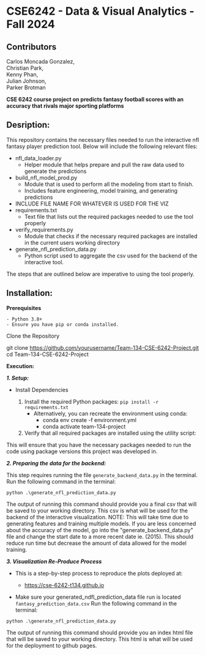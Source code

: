 # CSE6242 - Data & Visual Analytics - Fall 2024
## Contributors

Carlos Moncada Gonzalez,  
Christian Park,  
Kenny Phan,  
Julian Johnson,  
Parker Brotman

**CSE 6242 course project on predicts fantasy football scores with an accuracy that rivals major sporting platforms**

## Desription:
This repository contains the necessary files needed to run the interactive nfl fantasy player prediction tool. Below will include the following relevant files:
- nfl_data_loader.py 
    - Helper module that helps prepare and pull the raw data used to generate the predictions
- build_nfl_model_prod.py
    - Module that is used to perform all the modeling from start to finish.
    - Includes feature engineering, model training, and generating predictions
- INCLUDE FILE NAME FOR WHATEVER IS USED FOR THE VIZ  
- requirements.txt 
    - Text file that lists out the required packages needed to use the tool properly
- verify_requirements.py 
    - Module that checks if the necessary required packages are installed in the current users working directory
- generate_nfl_prediction_data.py
    - Python script used to aggregate the csv used for the backend of the interactive tool.

The steps that are outlined below are imperative to using the tool properly.


## Installation: 
**Prerequisites**
 
	- Python 3.8+
	- Ensure you have pip or conda installed.
 
Clone the Repository

git clone https://github.com/yourusername/Team-134-CSE-6242-Project.git
cd Team-134-CSE-6242-Project




**Execution:**

***1. Setup:***

- Install Dependencies
 
	1.	Install the required Python packages: `pip install -r requirements.txt`
        - Alternatively, you can recreate the environment using conda:
            - conda env create -f environment.yml
            - conda activate team-134-project
	2.	Verify that all required packages are installed using the utility script:

This will ensure that you have the necessary packages needed to run the code using package versions this project was developed in.

***2. Preparing the data for the backend:***

This step requires running the file `generate_backend_data.py` in the terminal. Run the following command in the terminal:
```
python .\generate_nfl_prediction_data.py
```

The output of running this command should provide you a final csv that will be saved to your working directory. This csv is what will be used 
for the backend of the interactive visualization. NOTE: This will take time due to generating features and training multiple models.
If you are less concerned about the accuracy of the model, go into the "generate_backend_data.py" file and change the start date to a more recent
date ie. (2015). This should reduce run time but decrease the amount of data allowed for the model training. 

***3. Visualization Re-Produce Process***  

- This is a step-by-step process to reproduce the plots deployed at:
  - https://cse-6242-t134.github.io

- Make sure your generated_ndfl_prediction_data file run is located `fantasy_prediction_data.csv`
 Run the following command in the terminal:
```
python .\generate_nfl_prediction_data.py
```

The output of running this command should provide you an index html file that will be saved to your working directory. This html is what will be used 
for the deployment to github pages.

